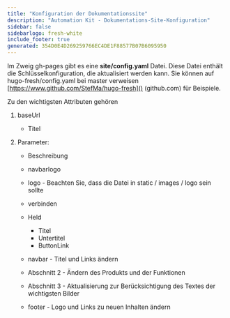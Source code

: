 ```yaml
---
title: "Konfiguration der Dokumentationssite"
description: "Automation Kit - Dokumentations-Site-Konfiguration"
sidebar: false
sidebarlogo: fresh-white
include_footer: true
generated: 354D0E4D269259766EC4DE1F88577B07B6095950
---
```



Im Zweig gh-pages gibt es eine **site/config.yaml** Datei. Diese Datei enthält die Schlüsselkonfiguration, die aktualisiert werden kann. Sie können auf hugo-fresh/config.yaml bei master verweisen [https://www.github.com/StefMa/hugo-fresh]() (github.com) für Beispiele.

Zu den wichtigsten Attributen gehören

1. baseUrl

    - Titel

1. Parameter:

    - Beschreibung
    
    - navbarlogo
    
    - logo - Beachten Sie, dass die Datei in static / images / logo sein sollte
    
    - verbinden
    
    - Held
        - Titel
        - Untertitel
        - ButtonLink
    
    - navbar - Titel und Links ändern
    
    - Abschnitt 2 - Ändern des Produkts und der Funktionen
    
    - Abschnitt 3 - Aktualisierung zur Berücksichtigung des Textes der wichtigsten Bilder
    
    - footer - Logo und Links zu neuen Inhalten ändern
